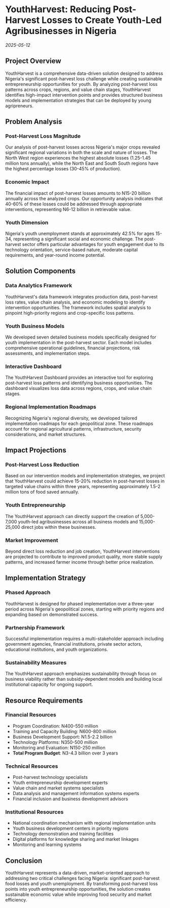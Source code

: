 # YouthHarvest: Reducing Post-Harvest Losses to Create Youth-Led Agribusinesses in Nigeria
*2025-05-12*

## Project Overview
YouthHarvest is a comprehensive data-driven solution designed to address Nigeria's significant post-harvest loss challenge while creating sustainable entrepreneurship opportunities for youth. By analyzing post-harvest loss patterns across crops, regions, and value chain stages, YouthHarvest identifies high-impact intervention points and provides structured business models and implementation strategies that can be deployed by young agripreneurs.

## Problem Analysis

### Post-Harvest Loss Magnitude
Our analysis of post-harvest losses across Nigeria's major crops revealed significant regional variations in both the scale and nature of losses. The North West region experiences the highest absolute losses (1.25-1.45 million tons annually), while the North East and South South regions have the highest percentage losses (30-45% of production).

### Economic Impact
The financial impact of post-harvest losses amounts to N15-20 billion annually across the analyzed crops. Our opportunity analysis indicates that 40-60% of these losses could be addressed through appropriate interventions, representing N6-12 billion in retrievable value.

### Youth Dimension
Nigeria's youth unemployment stands at approximately 42.5% for ages 15-34, representing a significant social and economic challenge. The post-harvest sector offers particular advantages for youth engagement due to its technology orientation, service-based nature, moderate capital requirements, and year-round income potential.

## Solution Components

### Data Analytics Framework
YouthHarvest's data framework integrates production data, post-harvest loss rates, value chain analysis, and economic modeling to identify intervention opportunities. The framework includes spatial analysis to pinpoint high-priority regions and crop-specific loss patterns.

### Youth Business Models
We developed seven detailed business models specifically designed for youth implementation in the post-harvest sector. Each model includes comprehensive operational guidelines, financial projections, risk assessments, and implementation steps.

### Interactive Dashboard
The YouthHarvest Dashboard provides an interactive tool for exploring post-harvest loss patterns and identifying business opportunities. The dashboard visualizes loss data across regions, crops, and value chain stages.

### Regional Implementation Roadmaps
Recognizing Nigeria's regional diversity, we developed tailored implementation roadmaps for each geopolitical zone. These roadmaps account for regional agricultural patterns, infrastructure, security considerations, and market structures.

## Impact Projections

### Post-Harvest Loss Reduction
Based on our intervention models and implementation strategies, we project that YouthHarvest could achieve 15-20% reduction in post-harvest losses in targeted value chains within three years, representing approximately 1.5-2 million tons of food saved annually.

### Youth Entrepreneurship
The YouthHarvest approach can directly support the creation of 5,000-7,000 youth-led agribusinesses across all business models and 15,000-25,000 direct jobs within these businesses.

### Market Improvement
Beyond direct loss reduction and job creation, YouthHarvest interventions are projected to contribute to improved product quality, more stable supply patterns, and increased farmer income through better price realization.

## Implementation Strategy

### Phased Approach
YouthHarvest is designed for phased implementation over a three-year period across Nigeria's geopolitical zones, starting with priority regions and expanding based on demonstrated success.

### Partnership Framework
Successful implementation requires a multi-stakeholder approach including government agencies, financial institutions, private sector actors, educational institutions, and youth organizations.

### Sustainability Measures
The YouthHarvest approach emphasizes sustainability through focus on business viability rather than subsidy-dependent models and building local institutional capacity for ongoing support.

## Resource Requirements

### Financial Resources
- Program Coordination: N400-550 million
- Training and Capacity Building: N600-800 million
- Business Development Support: N1.5-2.2 billion
- Technology Platforms: N350-500 million
- Monitoring and Evaluation: N150-250 million
- **Total Program Budget**: N3-4.3 billion over 3 years

### Technical Resources
- Post-harvest technology specialists
- Youth entrepreneurship development experts
- Value chain and market systems specialists
- Data analysis and management information systems experts
- Financial inclusion and business development advisors

### Institutional Resources
- National coordination mechanism with regional implementation units
- Youth business development centers in priority regions
- Technology demonstration and training facilities
- Digital platforms for knowledge sharing and market linkages
- Monitoring and learning systems

## Conclusion
YouthHarvest represents a data-driven, market-oriented approach to addressing two critical challenges facing Nigeria: significant post-harvest food losses and youth unemployment. By transforming post-harvest loss points into youth entrepreneurship opportunities, the solution creates sustainable economic value while improving food security and market efficiency.
